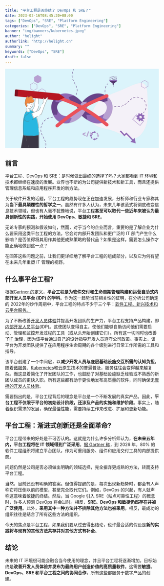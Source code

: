 ```yaml
---
title: "平台工程是否终结了 DevOps 和 SRE？"
date: 2023-02-16T08:45:20+08:00
tags: ["DevOps", "SRE", "Platform Engineering"]
categories: ["DevOps", "SRE", "Platform Engineering"]
banner: "img/banners/kubernetes.jpeg"
author: "helight"
authorlink: "http://helight.cn"
summary: ""
keywords: ["DevOps", "SRE"]
draft: false
---
```


![Platform Engineering](imgs/Platform-Engineering.jpg)

## 前言

平台工程、DevOps 和 SRE：是时候做出最终的选择了吗？大家都看到 IT 环境和技术都继续在速度的发展。业界也不断的为公司提供新技术和新工具，而且还提供管理信息系统和应用程序开发的新方法。

关于软件开发的话题，平台工程的趋势现在正在加速发展，分析师和行业专家称其为**当下最具颠覆性的哲学之一**。虽然有许多人认为，未来几年该范式将彻底改变信息技术领域，但也有人毫不犹豫地说，平台工程**甚至可以取代一些近年来被认为最具创新性的实践，开始使用 DevOps、敏捷和 SRE**。

无论专家的预测和假设如何，然而，对于当今的企业而言，重要的是了解企业为什么要采用这类平台工程的方法。它会对内部开发团队和更广泛的 IT 部门产生什么影响？是否值得将其用作其他更成熟策略的替代品？如果是这样，需要怎么操作才能正确地做到这一点？

在回答这些问题之前，让我们更详细地了解平台工程的组成部分，以及它为何有望在未来几年重塑 IT 管理的视野。

## 什么事平台工程?

根据[Gartner 的定义](https://www.gartner.com/en/articles/what-s-new-in-the-2022-gartner-hype-cycle-for-emerging-technologies)，**平台工程是为软件交付和生命周期管理构建和运营自助式内部开发人员平台 (IDP) 的学科**。作为这一趋势当前相关性的证明，在分析公司确定的 2022年的炒作周期中，平台工程的特点不少于三个平：[软件工程、新兴技术和云平台服务。](https://www.gartner.com/en/information-technology/glossary/hype-cycle)

为了不断改善[开发人员体验](https://blog.mia-platform.eu/en/the-4-pillars-of-successful-developer-experience-strategy)并提高开发团队的生产力，平台工程支持产品构建，即[内部开发人员平台](https://blog.mia-platform.eu/en/5-tips-for-implementing-internal-developer-portal-in-your-company)(IDP)。这使团队变得自主，使他们能够自助访问他们需要启动、管理和监控开发过程的工具（或从头开始创建它们）。所有这一切同时也改善了[IT 治理](https://blog.mia-platform.eu/en/it-governance-the-challenge-of-governing-a-corporate-it-platform)，因为该平台通过自己的设计指导开发人员遵守公司政策。事实上，该平台为开发团队提供了在应用程序生命周期的各个级别进行日常工作所需的工具和指导。

该平台创建了一个中间层，以**减少开发人员与底层基础设施交互所需的认知负担**，随着[微服务](https://blog.mia-platform.eu/en/microservices-the-architectural-style-for-modern-applications)、[Kubernetes](https://blog.mia-platform.eu/en/kubernetes-fundamentals-how-it-works-and-what-benefits-it-offers)和云原生技术的普遍普及，服务往往会变得越来越复杂。而这显着简化了开发团队的工作，也鼓励了对基础设施缺乏经验或不熟悉的新团队成员的更快入职。所有这些都有助于更快地发布高质量的软件，同时确保无[摩擦的开发人员体验](https://blog.mia-platform.eu/en/how-a-frictionless-developer-experience-improves-software-development)。

需要指出的是，平台工程背后的理念是平台是一个不断发展的真实产品。因此，**平台工程不仅限于平台的初始设计阶段，还涉及产品的实施和维护阶段**。事实上，随着组织需求的发展，确保最佳性能，需要持续工作来改进、扩展和更新功能。

## 平台工程：渐进式创新还是全面革命?

平台工程带来的好处是不可否认的。这就是为什么许多分析师认为，**在未来五年内，平台工程将在 IT 领域得到广泛采用**。[据 Gartner 称](https://www.gartner.com/en/articles/what-is-platform-engineering)，到 2026 年，80% 的软件工程组织将建立平台团队，作为可重用服务、组件和应用交付工具的内部提供商。

问题仍然是公司是否必须做出明确的领域选择，完全摒弃更成熟的方法，转而支持平台工程。

当然，目前还没有明确的答案。但值得提醒的是，每次出现新趋势时，都会有人声称它将压倒以前的模型，甚至完全取代它们。例如，DevOps 的兴起，有人就声称这意味着敏捷的终结。然后，当 Google 引入 SRE（站点可靠性工程）的概念时，许多人预测 DevOps 将会过时。相反，**SRE、DevOps 和敏捷仍然存在并被广泛使用**。此外，**采用其中一种方法并不排除其他方法也被采用**。相反，最成功的组织往往是结合了所有这些方法的组织。

今天的焦点是平台工程，如果我们要从过去得出结论，也许最合适的假设是**新的实践将与现有的其他方法共存并对其他方式有补全**。

## 结论

未来的 IT 环境很可能会融合当今使用的理念，并且平台工程将逐渐增加。目标始终是**改善开发人员体验并发布为最终用户创造价值的高质量软件**。这需要**敏捷、DevOps、SRE 和平台工程之间的协同合作**，所有这些都服务于数字产品的创建。

